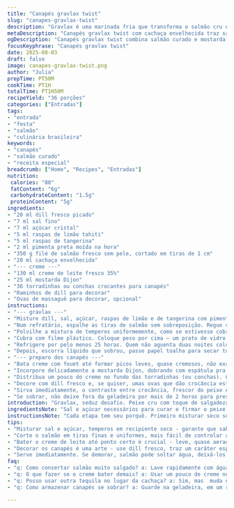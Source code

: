 ```yaml
---
title: "Canapés gravlax twist"
slug: "canapes-gravlax-twist"
description: "Gravlax é uma marinada fria que transforma o salmão cru em algo curado, levemente firme e cheio de sabor. Troque o gin por cachaça envelhecida para um toque brasileiro. Substitua a mostarda à antiga por uma mostarda Dijon para variar aroma. Pequenas tiras em vez de cubos para textura diferente. Coquinhos crocantes, ou substitua por torradinhas finas. Tem de descansar no frio, mas moleza pra acertar o ponto com as mãos na hora de cortar. A fórmula clássica tem o trigo do dill, sal e açúcar equilibrando o peixe fresco. O truque está em pressurizar com peso; sem isso, marinar não funciona direito. Encontrar o timing visual no salmão para a textura perfeita, firme mas úmida. Creme batido leve sempre pra suavizar a mostarda que puxa o sabor. O resultado? Pequenas explosões salgadas, cítricas, condimentadas — entrada de respeito."
metaDescription: "Canapés gravlax twist com cachaça envelhecida traz sabor e frescor para sua entrada em qualquer ocasião"
ogDescription: "Canapés gravlax twist combina salmão curado e mostarda Dijon em uma textura crocante e sabor irresistível. Uma experiência única na sua festa"
focusKeyphrase: "Canapés gravlax twist"
date: 2025-08-03
draft: false
image: canapes-gravlax-twist.png
author: "Julia"
prepTime: PT50M
cookTime: PT1H
totalTime: PT1H50M
recipeYield: "36 porções"
categories: ["Entradas"]
tags:
- "entrada"
- "festa"
- "salmão"
- "culinária brasileira"
keywords:
- "canapés"
- "salmão curado"
- "receita especial"
breadcrumb: ["Home", "Recipes", "Entradas"]
nutrition: 
 calories: "80"
 fatContent: "6g"
 carbohydrateContent: "1.5g"
 proteinContent: "5g"
ingredients:
- "20 ml dill fresco picado"
- "7 ml sal fino"
- "7 ml açúcar cristal"
- "5 ml raspas de limão tahiti"
- "5 ml raspas de tangerina"
- "2 ml pimenta preta moída na hora"
- "350 g filé de salmão fresco sem pele, cortado em tiras de 1 cm"
- "20 ml cachaça envelhecida"
- "--- creme ---"
- "130 ml creme de leite fresco 35%"
- "25 ml mostarda Dijon"
- "36 torradinhas ou conchas crocantes para canapés"
- "Raminhos de dill para decorar"
- "Ovas de massaguê para decorar, opcional"
instructions:
- "--- gravlax ---"
- "Misture dill, sal, açúcar, raspas de limão e de tangerina com pimenta — só mexer pra distribuir."
- "Num refratário, espalhe as tiras de salmão sem sobreposição. Regue com cachaça espalhando com garfo pra absorver todo volume."
- "Polvilhe a mistura de temperos uniformemente, como se estivesse cobrindo com neve aromática."
- "Cubra com filme plástico. Coloque peso por cima — um prato de vidro funciona bem — para pressionar o peixe, fundamental pra curar direito, não dispense."
- "Refrigere por pelo menos 25 horas. Quem não aguenta duas noites coloca 20 para sentir a diferença no toque do salmão, mais firme, mas ainda úmido."
- "Depois, escorra líquido que sobrou, passe papel toalha para secar tudo. Cortar em tirinhas finas, não cubos, pra textura crocante contrastar."
- "--- preparo dos canapés ---"
- "Bata creme com fouet até formar picos leves, quase cremosos, não exagerar senão vira manteiga."
- "Incorpore delicadamente a mostarda Dijon, dobrando com espátula pra manter leveza e cremosidade."
- "Distribua um pouco do creme no fundo das torradinhas (ou conchas). Coloque tiras do gravlax por cima, não encharque."
- "Decore com dill fresco e, se quiser, umas ovas que dão crocância estalando na boca e adicionam salinidade."
- "Sirva imediatamente, o contraste entre crocância, frescor do peixe e cremosidade vai impressionar."
- "Se sobrar, não deixe fora da geladeira por mais de 2 horas para preservar textura e evitar sabor amargo do peixe traduzido por calor."
introduction: "Gravlax, seduz desafio. Peixe cru com toque de salgadeza, cítrico, e aroma do dill. Já tentei com vodca, velho truque, mas cachaça envelhecida samba mais no sabor, dá aquele perfume único brasileiro. Nos testes, corte em cubos escorregava na boca. Faço tirinhas, atenção ao custo-benefício do corte — firme, mas úmido. Creme batido de mostarda Dijon entra para balancear intensidade, sem muita doçura. Sem pressa para marinar, a mágica está no tempo e peso, sem isso, afunda. Não confio em relógio; olho na textura do peixe, firme, macio, translúcido. Esse improviso me salvou noites longas na cozinha. Misturar rasa no salmão — rumo tempero correto sem exagerar. Ovas de massaguê é o plus pra cracar sabor e sons crocantes, opcional, mas fetiche. Fazer com torradas se conchas faltar, mantém aquele crunch, em cultura típica brasileira."
ingredientsNote: "Sal e açúcar necessários para curar e firmar o peixe, ajustei pra um pouco mais para dar gosto brasileiro, que adora tempero visível e marcante. Dill fresco não pode faltar, mas se não achar, substitua por salsinha com alecrim picadinho, acha? O limão tahiti traz frescor, tangerina dá um toque doce cítrico sutil, imperdível. Cachaça envelhecida substitui o álcool neutro clássico e acrescenta personalidade; se não tiver, vodka comum serve, mas perde um pouco. Creme de leite fresco na temperatura certa é fundamental, bater além do ponto vira manteiga, tem que sentir a textura certa no batedor. Use mostarda Dijon que não mata, mas abraça e acrescenta. Quase 40 coquinhos do tipo que vendem em loja gourmet, mas torradinhas finas crocantes quebram o galho, função tá aí. Ovas, apesar de opcional, valem o investimento para festa diferente. Se ficar dúvida sobre peixe sempre compre em lugar confiável pra evitar cheiro forte — frescor é primeira qualidade pro gravlax dar certo."
instructionsNote: "Cada etapa tem seu porquê. Primeiro misturar seco separa a distribuição dos sabores. Regar o peixe com bebida alcoólica ajuda penetração dos temperos, evita que fique só no topo, melhora firmeza. Pressionar com peso é segredo de mestre, faz peixe soltar líquido extra e firmar antes de cortar. Temperatura gelada desacelera reações, mantém frescor. Tirinhas em vez de cubos ou fatias grossas facilitam na boca e texturas diferentes. Bater o creme até ponto certo dá leveza pra moceração forte da mostarda. Incorporar devagar evita desandar, tudo delicado. Na hora de montar, espalhar pouco e equilibrar garante que a crocância não se perca com molhado — pequeno truque para o equilíbrio da textura. Servir logo, pois salmão curado pode liberar água e amolecer a crocância. Eu sempre observo cor e toque do salmão pós-curar, textura perfeita tem que ser firme, quase elástica, não molenga e nem seca que desmancha a boca. Se errar o tempo no frio, salmão perde charme; ou fica duro demais ou mole demais — o equilíbrio é tudo. Sempre anotar variantes nos temperos. Pode brincar com ervas, mas cuidado pra não roubar o protagonismo do peixe."
tips:
- "Misturar sal e açúcar, temperos em recipiente seco - garante que sabor se espalhe. Sem isso, peixe pode ficar insosso. Adicione raspas, pimenta ajuda também. Cachaça envelhecida traz um perfume único que vodka não tem. Sempre usar sal fina, ajuda a penetrar melhor. Proporção adequada é chave."
- "Corte o salmão em tiras finas e uniformes, mais fácil de controlar a textura. Mais firmeza, mas mantenha suculento. Se optar por cubos, pode ficar seco. Experimentação é fundamental. Veja a aparência enquanto marinha. Marinar é tempo. Não tenha pressa, paciência traz o resultado."
- "Bater o creme de leite até ponto certo é crucial - leve, quase aerado. Mais batida e vira manteiga. Incorpore a mostarda Dijon delicadamente. Primeira camada é mover com espátula. Evite perder a textura, se não fica densa e pesada. Erros acontecem. Não tenha medo de recomeçar."
- "Decorar os canapés é uma arte - use dill fresco, traz um caráter especial. Ovas de massaguê adicionam crocância. É opcional, mas vale o investimento. Prefira torradas finas, mantêm o crunch em cada mordida. Se conchas não estiverem disponíveis, use outra base crocante."
- "Serve imediatamente. Se demorar, salmão pode soltar água, deixá-los moles. O contraste perfeito envolve crocância e cremosidade. Ao guardar, não deixe fora mais de duas horas - isso muda a textura e o sabor. Frescor é tudo. Sempre observe o salmão após marinar. Cor e toque têm que ser firmes."
faq:
- "q: Como consertar salmão muito salgado? a: Lave rapidamente com água. Se necessário, acrescente um pouco de açúcar para balancear. Da próxima vez, ajuste a quantidade de sal."
- "q: O que fazer se o creme bater demais? a: Usar um pouco de creme novo, e misturar devagar. Se a textura estiver errada, não tenha medo de retirar. Rente as bordas, mas mantenha leve."
- "q: Posso usar outra tequila no lugar da cachaça? a: Sim, mas  muda o perfil de sabor. Vodka serve, mas argamassa fica menos marcante. Cachaça é única, escolha com cuidado."
- "q: Como armazenar canapés se sobrar? a: Guarde na geladeira, em um recipiente hermético. Mas evite deixar mais de duas horas fora. Isso muda a textura, não vale a pena."

---
```

